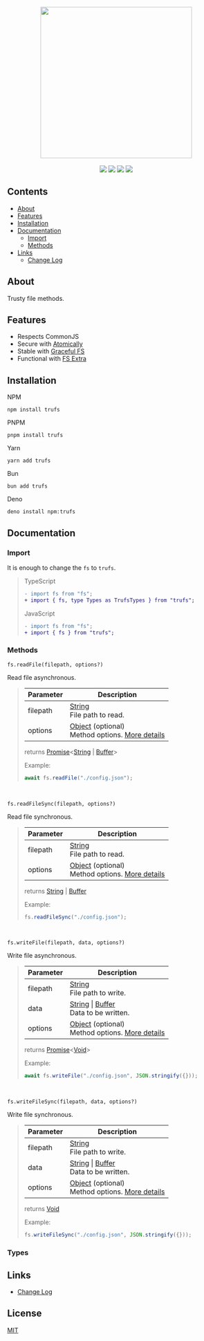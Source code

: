 [Function]: https://developer.mozilla.org/en-US/docs/Web/JavaScript/Reference/Global_Objects/Function
[Promise]: https://developer.mozilla.org/en-US/docs/Web/JavaScript/Reference/Global_Objects/Promise
[String]: https://developer.mozilla.org/en-US/docs/Web/JavaScript/Reference/Global_Objects/String
[Number]: https://developer.mozilla.org/en-US/docs/Web/JavaScript/Reference/Global_Objects/Number
[Object]: https://developer.mozilla.org/en-US/docs/Web/JavaScript/Reference/Global_Objects/Object
[Array]: https://developer.mozilla.org/en-US/docs/Web/JavaScript/Reference/Global_Objects/Array
[Boolean]: https://developer.mozilla.org/en-US/docs/Web/JavaScript/Reference/Global_Objects/Boolean
[Buffer]: https://developer.mozilla.org/en-US/docs/Web/JavaScript/Reference/Global_Objects/ArrayBuffer
[Void]: https://developer.mozilla.org/en-US/docs/Web/JavaScript/Reference/Global_Objects/Undefined

[Fs]: ./src/types/Fs.type.ts

<div align="center">
  <br/>
  <img src="https://i.ibb.co/JWCLvM2Q/unknown.png" width="350px"/>
  <br/>
  <br/>
  <img src="https://img.shields.io/npm/v/trufs?label=version&color=%23633BFF"/>
  <img src="https://img.shields.io/npm/l/trufs?label=license&color=%23633BFF"/>
  <img src="https://img.shields.io/node/v/trufs?label=node&color=%2300927F"/>
  <img src="https://img.shields.io/npm/dt/trufs?label=downloads&color=%2300927F"/>
</div>

## Contents

- [About](#about)
- [Features](#features)
- [Installation](#installation)
- [Documentation](#documentation)
  - [Import](#import)
  - [Methods](#methods)
- [Links](#links)
  - [Change Log](CHANGELOG.md)

## About

Trusty file methods.

## Features

- Respects CommonJS
- Secure with [Atomically](https://github.com/fabiospampinato/atomically)
- Stable with [Graceful FS](https://github.com/isaacs/node-graceful-fs)
- Functional with [FS Extra](https://github.com/jprichardson/node-fs-extra)

## Installation

NPM

```shell
npm install trufs
```

PNPM

```shell
pnpm install trufs
```

Yarn

```shell
yarn add trufs
```

Bun

```shell
bun add trufs
```

Deno

```shell
deno install npm:trufs
```

## Documentation

### Import

It is enough to change the `fs` to `trufs`.

> TypeScript
>
> ```diff
> - import fs from "fs";
> + import { fs, type Types as TrufsTypes } from "trufs";
> ```
>
>
> JavaScript
>
> ```diff
> - import fs from "fs";
> + import { fs } from "trufs";
> ```

### Methods

`fs.readFile(filepath, options?)`

Read file asynchronous.

> | Parameter | Description |
> | --- | --- |
> | filepath | [String]<br/>File path to read. |
> | options | [Object] (optional)<br/>Method options. [More details](https://github.com/fabiospampinato/atomically?tab=readme-ov-file#usage) |
>
> returns [Promise]<[String] | [Buffer]>
>
>
> Example:
>
> ```javascript
> await fs.readFile("./config.json");
> ```

<br/>

`fs.readFileSync(filepath, options?)`

Read file synchronous.

> | Parameter | Description |
> | --- | --- |
> | filepath | [String]<br/>File path to read. |
> | options | [Object] (optional)<br/>Method options. [More details](https://github.com/fabiospampinato/atomically?tab=readme-ov-file#usage) |
>
> returns [String] | [Buffer]
>
>
> Example:
>
> ```javascript
> fs.readFileSync("./config.json");
> ```

<br/>

`fs.writeFile(filepath, data, options?)`

Write file asynchronous.

> | Parameter | Description |
> | --- | --- |
> | filepath | [String]<br/>File path to write. |
> | data | [String] \| [Buffer]<br/>Data to be written. |
> | options | [Object] (optional)<br/>Method options. [More details](https://github.com/fabiospampinato/atomically?tab=readme-ov-file#usage) |
>
> returns [Promise]<[Void]>
>
>
> Example:
>
> ```javascript
> await fs.writeFile("./config.json", JSON.stringify({}));
> ```

<br/>

`fs.writeFileSync(filepath, data, options?)`

Write file synchronous.

> | Parameter | Description |
> | --- | --- |
> | filepath | [String]<br/>File path to write. |
> | data | [String] \| [Buffer]<br/>Data to be written. |
> | options | [Object] (optional)<br/>Method options. [More details](https://github.com/fabiospampinato/atomically?tab=readme-ov-file#usage) |
>
> returns [Void]
>
>
> Example:
>
> ```javascript
> fs.writeFileSync("./config.json", JSON.stringify({}));
> ```

### Types

## Links

- [Change Log](CHANGELOG.md)

## License

[MIT](LICENSE.md)